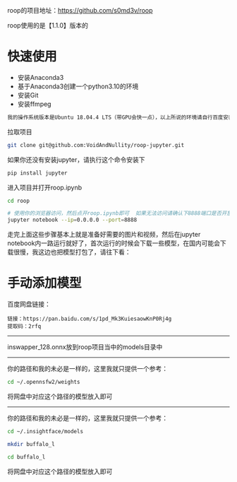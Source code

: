 
roop的项目地址：https://github.com/s0md3v/roop

roop使用的是【1.1.0】版本的

# 快速使用

- 安装Anaconda3
- 基于Anaconda3创建一个python3.10的环境
- 安装Git
- 安装ffmpeg

```markdown
我的操作系统版本是Ubuntu 18.04.4 LTS（带GPU会快一点），以上所说的环境请自行百度安装！
```

拉取项目

```bash
git clone git@github.com:VoidAndNullity/roop-jupyter.git
```

如果你还没有安装jupyter，请执行这个命令安装下

```bash
pip install jupyter
```

进入项目并打开roop.ipynb

```bash
cd roop

# 使用你的浏览器访问，然后点开roop.ipynb即可  如果无法访问请确认下8888端口是否开放
jupyter notebook --ip=0.0.0.0 --port=8888
```

走完上面这些步骤基本上就是准备好需要的图片和视频，然后在jupyter notebook内一路运行就好了，首次运行的时候会下载一些模型，在国内可能会下载很慢，我这边也把模型打包了，请往下看：

# 手动添加模型

百度网盘链接：

```
链接：https://pan.baidu.com/s/1pd_Mk3KuiesaowKnP0Rj4g 
提取码：2rfq 
```

------

inswapper_128.onnx放到roop项目当中的models目录中

------

你的路径和我的未必是一样的，这里我就只提供一个参考：

```bash
cd ~/.opennsfw2/weights
```

将网盘中对应这个路径的模型放入即可

------

你的路径和我的未必是一样的，这里我就只提供一个参考：

```bash
cd ~/.insightface/models

mkdir buffalo_l

cd buffalo_l
```

将网盘中对应这个路径的模型放入即可
